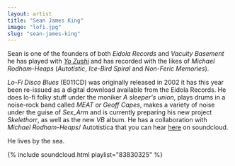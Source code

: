 ```yaml
---
layout: artist
title: "Sean James King"
image: "lofi.jpg"
slug: "sean-james-king"
---
```

Sean is one of the founders of both *Eidola Records* and *Vacuity Basement* he has played with *[Yo Zushi](/artists/yo-zushi)* and has recorded with the likes of *Michael Rodham-Heaps* (*Autotistic*, *Ice-Bird Spiral* and *Non-Feric Memories*).

*Lo-Fi Disco Blues* (E011CD) was originally released in 2002 it has this year been re-issued as a digital download available from the Eidola Records. He does lo-fi folky stuff under the moniker <em>A sleeper's union</em>, plays drums in a noise-rock band called <em>MEAT or Geoff Capes</em>, makes a variety of noise under the guise of <em>Sex_Arm</em> and is currently preparing his new project <em>Skelethorr</em>, as well as the new <em>VB</em> album. He has a collaboration with <em>Michael Rodham-Heaps</em>/ Autotistica that you can hear <a href="https://soundcloud.com/eidolarecords/sets/sjk-vs-autotistica">here</a> on soundcloud.

He lives by the sea.

{% include soundcloud.html playlist="83830325" %}
